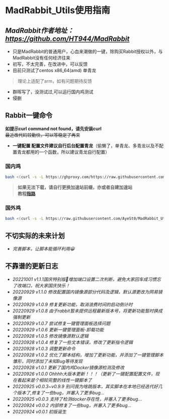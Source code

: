 # MadRabbit_Utils使用指南

## *MadRabbit作者地址：https://github.com/HT944/MadRabbit* 
* 只是MadRabbit的普通用户，心血来潮做的一键，除购买Rabbit授权以外，与MadRabbit没有任何经济往来
* 初写，不太完善，在改进中，可以反馈  
* 目前只测试了centos  x86_64(amd) 单青龙
>理论上适配了arm，如有问题期待反馈
* 群晖写了，没测试过,可以运行国内鸡测试  
* 侵删
## Rabbit一键命令
 
**如提示curl command not found，请先安装curl**  
~~最近改代码较勤快，可以等稳定了再来~~
* **一键配置 配置文件建议自行后台配置青龙**（偷懒了，单青龙、多青龙以及不配置青龙都用的一个函数，所以建议青龙自行配置）

### 国内鸡
```bash
bash <(curl -s -L https://ghproxy.com/https://raw.githubusercontent.com/AyeSt0/MadRabbit_Utils/master/RabbitUtils.sh)
```
>**如果无法下载，请自行更换加速站前缀，亦或者自建加速站  
教程[指路](https://www.kejiwanjia.com/jiaocheng/105320.html)**
### 国外鸡
```bash
bash <(curl -s -L https://raw.githubusercontent.com/AyeSt0/MadRabbit_Utils/master/RabbitUtils.sh)
```
## 不切实际的未来计划
* *完善脚本，让脚本能循环利用😀*  

## 不靠谱的更新日志
* *20221001 v1.1.1国庆特别版🎉增加端口设置二次判断，避免大家回车成习惯忘了改端口，祝大家国庆快乐！*
* *20220929 v1.1.0 修改配置国内镜像源部分代码及逻辑，默认源更改为网易镜像源*
* *20220929 v1.0.9 修复更新功能，取消浪费时间的启动倒计时*
* *20220929 v1.0.8 由于rabbit暂未提供远程最新版本号，将更新功能暂时换成强制更新*
* *20220929 v1.0.7 尝试修复一键管理面板选择问题*
* *20220929 v1.0.6 更新一键管理面板-卸载功能*
* *20220928 v1.0.5 修改镜像源默认逻辑*
* *20220928 v1.0.4 修复了一些文本错误，修改了更新指令逻辑*
* *20220928 v1.0.3 调整更新命令*
* *20220928 v1.0.2 优化了脚本结构，增加了更新功能，并添加了一键管理脚本雏形，同时添加了未知Bug等待发现*
* *20220928 v1.0.1 更新了国内鸡Docker镜像源检测及修改*
* *20220926 v1.0.0 Ohhhh大版本更新！！！（更新了一键配置配置文件，现在看起来是个相较完整的线性一键脚本了*  
* *20220925 v0.0.3~v0.9.9 别问我为啥跳版本，其实脚本在本地已经迭代好几个版本了,修复了一些bug，并塞入了更多bug...*  
* *20220925 v0.0.3 支持了检测docker存在性，并塞入了更多bug...*  
* *20220924 v0.0.2 内部修复了一些bug，并塞入了更多bug...*  
* *20220924 v0.0.1 初版诞生*  
